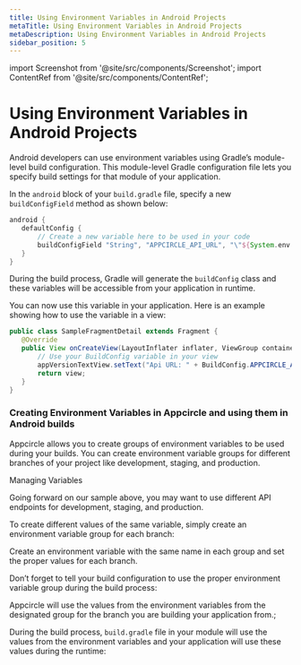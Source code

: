 ```yaml
---
title: Using Environment Variables in Android Projects
metaTitle: Using Environment Variables in Android Projects
metaDescription: Using Environment Variables in Android Projects
sidebar_position: 5
---
```


import Screenshot from '@site/src/components/Screenshot';
import ContentRef from '@site/src/components/ContentRef';

# Using Environment Variables in Android Projects

Android developers can use environment variables using Gradle’s module-level build configuration. This module-level Gradle configuration file lets you specify build settings for that module of your application.

In the `android` block of your `build.gradle` file, specify a new `buildConfigField` method as shown below:

```groovy title="build.gradle"
android {
   defaultConfig {
       // Create a new variable here to be used in your code
       buildConfigField "String", "APPCIRCLE_API_URL", "\"${System.env.AC_API_URL}\""
   }
}
```

During the build process, Gradle will generate the `buildConfig` class and these variables will be accessible from your application in runtime.

You can now use this variable in your application. Here is an example showing how to use the variable in a view:

```java
public class SampleFragmentDetail extends Fragment {
   @Override
   public View onCreateView(LayoutInflater inflater, ViewGroup container, Bundle savedInstanceState) {
       // Use your BuildConfig variable in your view
       appVersionTextView.setText("Api URL: " + BuildConfig.APPCIRCLE_API_URL);
       return view;
   }
}

```

### Creating Environment Variables in Appcircle and using them in Android builds

Appcircle allows you to create groups of environment variables to be used during your builds. You can create environment variable groups for different branches of your project like development, staging, and production.

<ContentRef url="/environment-variables/managing-variables">Managing Variables</ContentRef>

Going forward on our sample above, you may want to use different API endpoints for development, staging, and production.

To create different values of the same variable, simply create an environment variable group for each branch:

<Screenshot url='https://cdn.appcircle.io/docs/assets/image (76).png' />

Create an environment variable with the same name in each group and set the proper values for each branch.

<Screenshot url='https://cdn.appcircle.io/docs/assets/image (80).png' />

Don’t forget to tell your build configuration to use the proper environment variable group during the build process:

<Screenshot url='https://cdn.appcircle.io/docs/assets/image (172).png' />

Appcircle will use the values from the environment variables from the designated group for the branch you are building your application from.;

During the build process, `build.gradle` file in your module will use the values from the environment variables and your application will use these values during the runtime:
